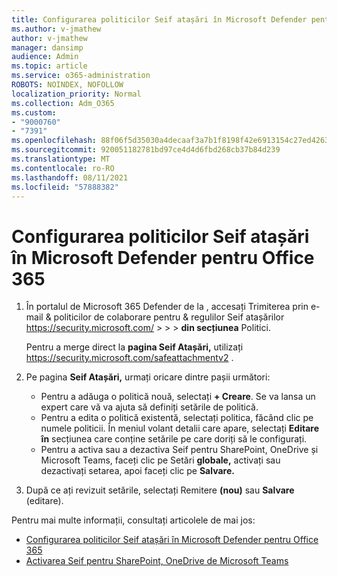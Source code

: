 ```yaml
---
title: Configurarea politicilor Seif atașări în Microsoft Defender pentru Office 365
ms.author: v-jmathew
author: v-jmathew
manager: dansimp
audience: Admin
ms.topic: article
ms.service: o365-administration
ROBOTS: NOINDEX, NOFOLLOW
localization_priority: Normal
ms.collection: Adm_O365
ms.custom:
- "9000760"
- "7391"
ms.openlocfilehash: 88f06f5d35030a4decaaf3a7b1f8198f42e6913154c27ed426373ad95a291a67
ms.sourcegitcommit: 920051182781bd97ce4d4d6fbd268cb37b84d239
ms.translationtype: MT
ms.contentlocale: ro-RO
ms.lasthandoff: 08/11/2021
ms.locfileid: "57888382"
---
```

# <a name="set-up-safe-attachment-policies-in-microsoft-defender-for-office-365"></a>Configurarea politicilor Seif atașări în Microsoft Defender pentru Office 365

1. În portalul de Microsoft 365 Defender de la , accesați Trimiterea prin e-mail & politicilor de colaborare pentru & regulilor Seif atașărilor <https://security.microsoft.com/>  \>  \>  \>  **din secțiunea** Politici.

   Pentru a merge direct la **pagina Seif Atașări,** utilizați <https://security.microsoft.com/safeattachmentv2> .

2. Pe pagina **Seif Atașări,** urmați oricare dintre pașii următori:
   - Pentru a adăuga o politică nouă, selectați **+ Creare**. Se va lansa un expert care vă va ajuta să definiți setările de politică.
   - Pentru a edita o politică existentă, selectați politica, făcând clic pe numele politicii. În meniul volant detalii care apare, selectați **Editare în** secțiunea care conține setările pe care doriți să le configurați.
   - Pentru a activa sau a dezactiva Seif pentru SharePoint, OneDrive și Microsoft Teams, faceți clic pe Setări **globale,** activați sau dezactivați setarea, apoi faceți clic pe **Salvare.**

3. După ce ați revizuit setările, selectați Remitere **(nou)** sau **Salvare** (editare).

Pentru mai multe informații, consultați articolele de mai jos:

- [Configurarea politicilor Seif atașări în Microsoft Defender pentru Office 365](https://docs.microsoft.com/microsoft-365/security/office-365-security/set-up-safe-attachments-policies)
- [Activarea Seif pentru SharePoint, OneDrive de Microsoft Teams](https://docs.microsoft.com/microsoft-365/security/office-365-security/turn-on-mdo-for-spo-odb-and-teams)
